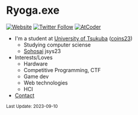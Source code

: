 # Ryoga.exe


[![Website](https://img.shields.io/website?label=ryoga.dev&style=for-the-badge&url=https%3A%2F%2Fryoga.dev)](https://ryoga.dev)
[![Twitter Follow](https://img.shields.io/badge/follow-%40Ryoga__exe-1DA1F2?logo=twitter&style=for-the-badge)](https://twitter.com/intent/follow?screen_name=Ryoga_exe)
[![AtCoder](https://img.shields.io/endpoint?url=https%3A%2F%2Fatcoder-badges.now.sh%2Fapi%2Fatcoder%2Fjson%2FRyoga_exe&style=for-the-badge)](https://atcoder.jp/users/Ryoga_exe)

- I'm a student at [University of Tsukuba](https://www.tsukuba.ac.jp/en/) ([coins23](https://www.coins.tsukuba.ac.jp/en/))
  - Studying computer sciense
  - [Sohosai](https://github.com/sohosai) jsys23
- Interests/Loves
  - Hardware
  - Competitive Programming, CTF
  - Game dev
  - Web technologies
  - HCI
- [Contact](https://github.com/Ryoga-exe/Life-public/issues)

<small>Last Update: 2023-09-10</small>

